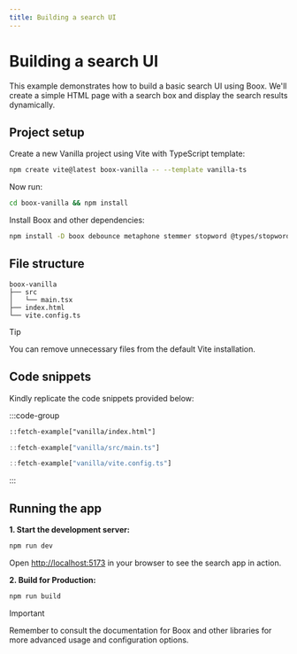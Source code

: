 ```yaml
---
title: Building a search UI
---
```


# Building a search UI

This example demonstrates how to build a basic search UI using Boox. We'll create a simple HTML page with a search box and display the search results dynamically.

## Project setup

Create a new Vanilla project using Vite with TypeScript template:

```bash
npm create vite@latest boox-vanilla -- --template vanilla-ts
```

Now run:

```bash
cd boox-vanilla && npm install
```

Install Boox and other dependencies:

```bash
npm install -D boox debounce metaphone stemmer stopword @types/stopword
```

## File structure

```text
boox-vanilla
├── src
│   └── main.tsx
├── index.html
└── vite.config.ts
```

> [!TIP]
> You can remove unnecessary files from the default Vite installation.

## Code snippets

Kindly replicate the code snippets provided below:

:::code-group

```html title="index.html"
::fetch-example["vanilla/index.html"]
```

```ts title="src/main.ts"
::fetch-example["vanilla/src/main.ts"]
```

```ts title="vite.config.ts"
::fetch-example["vanilla/vite.config.ts"]
```

:::

## Running the app

**1. Start the development server:**

```bash
npm run dev
```

Open [http://localhost:5173](http://localhost:5173) in your browser to see the search app in action.

**2. Build for Production:**

```bash
npm run build
```

> [!IMPORTANT]
> Remember to consult the documentation for Boox and other libraries for more advanced usage and configuration options.
